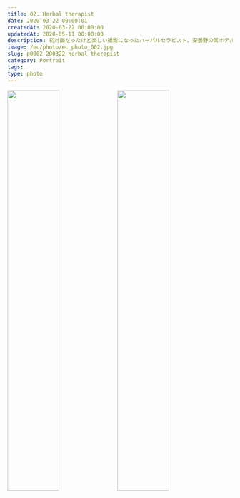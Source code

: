 ```yaml
---
title: 02. Herbal therapist
date: 2020-03-22 00:00:01
createdAt: 2020-03-22 00:00:00
updatedAt: 2020-05-11 00:00:00
description: 初対面だったけど楽しい撮影になったハーバルセラピスト。安曇野の某ホテルで撮影しました。
image: /ec/photo/ec_photo_002.jpg  
slug: p0002-200322-herbal-therapist
category: Portrait
tags:
type: photo
---
```


<img src="/il/photo/002/img3.jpg" alt=""/>

<div class="nam__wc-margin-top4 nam__wc-2in1-center">
<img src="/il/photo/002/img1.jpg" alt="" style="display: inline-block; width: 48%"/>
<img src="/il/photo/002/img2.jpg" alt="" style="display: inline-block; width: 48%"/>
</div>

<div class="nam__wc-margin-top2">
<img src="/il/photo/002/img9.jpg" alt="" class="nam__wc-right-align-4d5"/>
<img src="/il/photo/002/img7.jpg" alt="" class="nam__wc-margin-top1 nam__wc-left-align-4d5"/>
</div>

<div class="nam__wc-margin-top4">
<img src="/il/photo/002/img5.jpg" alt=""/>
<img src="/il/photo/002/img4.jpg" alt="" class="nam__wc-margin-top1 nam__wc-1in1-y-center"/>
<img src="/il/photo/002/img8.jpg" alt="" class="nam__wc-margin-top1"/>
</div>

<div class="nam__wc-margin-top4">
<img src="/il/photo/002/img6.jpg" alt=""/>
<img src="/il/photo/002/img10.jpg" alt="" class="nam__wc-margin-top"/>
</div>
